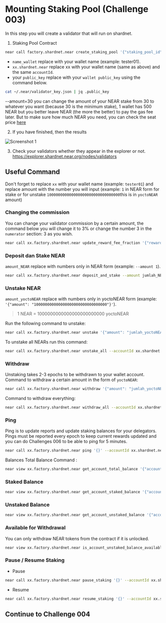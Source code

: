 # Mounting Staking Pool (Challenge 003)
In this step you will create a validator that will run on shardnet.

1. Staking Pool Contract
```bash
near call factory.shardnet.near create_staking_pool '{"staking_pool_id": "nama_wallet", "owner_id": "xx.shardnet.near", "stake_public_key": "public_key_kamu", "reward_fee_fraction": {"numerator": 5, "denominator": 100}, "code_hash":"DD428g9eqLL8fWUxv8QSpVFzyHi1Qd16P8ephYCTmMSZ"}' --accountId="xx.shardnet.near" --amount=30 --gas=300000000000000
```
- `name_wallet` replace with your wallet name (example: tester01).
- `xx.shardnet.near` replace xx with your wallet name (same as above) and the same `accountId`.
- your `public_key` replace with your `wallet public_key` using the command below.

```bash
cat ~/.near/validator_key.json | jq .public_key
```
--amount=30 you can change the amount of your NEAR stake from 30 to whatever you want (because 30 is the minimum stake), 1 wallet has 500 NEAR but you better leave NEAR (the more the better) to pay the gas fee later. But to make sure how much NEAR you need, you can check the seat price [here](https://explorer.shardnet.near.org/nodes/validators)

2. If you have finished, then the results

![Screenshot 1](https://user-images.githubusercontent.com/35837931/180383828-272a660e-0a1a-4252-a5f4-880e3961e49f.png)

3. Check your validators whether they appear in the explorer or not.
https://explorer.shardnet.near.org/nodes/validators

## Useful Command
Don't forget to replace `xx` with your wallet name (example: `tester01`) and replace amount with the number you will input (example: `1` in NEAR form for stake or for unstake `100000000000000000000000000000000`this is in `yoctoNEAR` amount)

### Changing the commission
You can change your validator commission by a certain amount, the command below you will change it to 3% or change the number 3 in the `numerator` section: 3 as you wish.
```bash
near call xx.factory.shardnet.near update_reward_fee_fraction '{"reward_fee_fraction": {"numerator": 3, "denominator": 100}}' --accountId xx.shardnet.near --gas=300000000000000
```
### Deposit dan Stake NEAR
`amount_NEAR` replace with numbers only in NEAR form (example: `--amount 1`).
```bash
near call xx.factory.shardnet.near deposit_and_stake --amount jumlah_NEAR --accountId xx.shardnet.near --gas=300000000000000
```
### Unstake NEAR
`amount_yoctoNEAR` replace with numbers only in yoctoNEAR form (example: `'{"amount": "100000000000000000000000000000000"}'`).
> 1 NEAR = 1000000000000000000000000 yoctoNEAR

Run the following command to unstake:
```bash
near call xx.factory.shardnet.near unstake '{"amount": "jumlah_yoctoNEAR"}' --accountId xx.shardnet.near --gas=300000000000000
```
To unstake all NEARs run this command:
```bash
near call xx.factory.shardnet.near unstake_all --accountId xx.shardnet.near --gas=300000000000000
```
### Withdraw
Unstaking takes 2-3 epochs to be withdrawn to your wallet account.
Command to withdraw a certain amount in the form of `yoctoNEAR`:
```bash
near call xx.factory.shardnet.near withdraw '{"amount": "jumlah_yoctoNEAR"}' --accountId xx.shardnet.near --gas=300000000000000
```
Command to withdraw everything:
```bash
near call xx.factory.shardnet.near withdraw_all --accountId xx.shardnet.near --gas=300000000000000
```
### Ping
Ping is to update reports and update staking balances for your delegators. Pings must be reported every epoch to keep current rewards updated and you can do Challenges 006 to be able to ping for 5 minutes.
```bash
near call xx.factory.shardnet.near ping '{}' --accountId xx.shardnet.near --gas=300000000000000
```
Balances Total Balance Command :
```bash
near view xx.factory.shardnet.near get_account_total_balance '{"account_id": "xx.shardnet.near"}'
```
### Staked Balance
```bash
near view xx.factory.shardnet.near get_account_staked_balance '{"account_id": "xx.shardnet.near"}'
```
### Unstaked Balance
```bash
near view xx.factory.shardnet.near get_account_unstaked_balance '{"account_id": "xx.shardnet.near"}'
```
### Available for Withdrawal
You can only withdraw NEAR tokens from the contract if it is unlocked.
```bash
near view xx.factory.shardnet.near is_account_unstaked_balance_available '{"account_id": "xx.shardnet.near"}'
```
### Pause / Resume Staking
- Pause
```bash
near call xx.factory.shardnet.near pause_staking '{}' --accountId xx.shardnet.near
```
- Resume
```bash
near call xx.factory.shardnet.near resume_staking '{}' --accountId xx.shardnet.near
```
## Continue to Challenge 004


